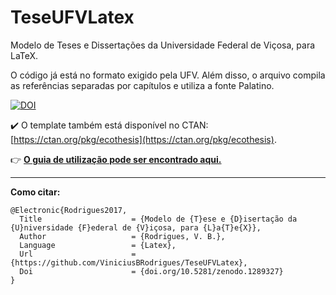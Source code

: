 # TeseUFVLatex
Modelo de Teses e Dissertações da Universidade Federal de Viçosa, para LaTeX.

O código já está no formato exigido pela UFV. Além disso, o arquivo compila as referências separadas por capítulos e utiliza a fonte Palatino.

[![DOI](https://zenodo.org/badge/DOI/10.5281/zenodo.1289327.svg)](https://doi.org/10.5281/zenodo.1289327)

:heavy_check_mark: O template também está disponível no CTAN: [https://ctan.org/pkg/ecothesis](https://ctan.org/pkg/ecothesis).

:point_right: [**O guia de utilização pode ser encontrado aqui.**](https://github.com/ViniciusBRodrigues/TeseUFVLatex/blob/master/ecothesis.pdf)

---

**Como citar:**

```
@Electronic{Rodrigues2017,
  Title                    = {Modelo de {T}ese e {D}isertação da {U}niversidade {F}ederal de {V}içosa, para {L}a{T}e{X}},
  Author                   = {Rodrigues, V. B.},
  Language                 = {Latex},
  Url                      = {https://github.com/ViniciusBRodrigues/TeseUFVLatex},
  Doi                      = {doi.org/10.5281/zenodo.1289327}
}
```
